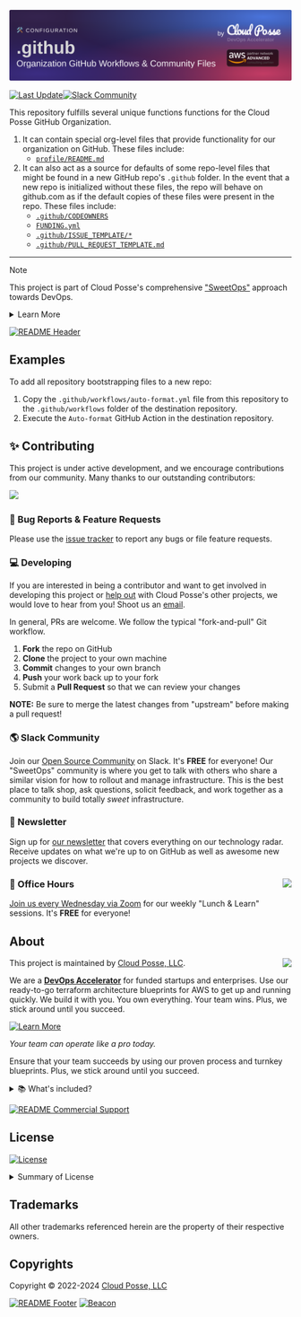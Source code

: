 
<!-- markdownlint-disable -->
<a href="https://cpco.io/homepage"><img src=".github/banner.png?raw=true" alt="Project Banner"/></a><br/><p align="right">
  
<a href="https://github.com/cloudposse/.github/commits/main/"><img src="https://img.shields.io/github/last-commit/cloudposse/.github/main?style=for-the-badge" alt="Last Update"/></a><a href="https://slack.cloudposse.com"><img src="https://slack.cloudposse.com/for-the-badge.svg" alt="Slack Community"/></a></p>
<!-- markdownlint-restore -->


<!--




  ** DO NOT EDIT THIS FILE
  **
  ** This file was automatically generated by the `cloudposse/build-harness`.
  ** 1) Make all changes to `README.yaml`
  ** 2) Run `make init` (you only need to do this once)
  ** 3) Run`make readme` to rebuild this file.
  **
  ** (We maintain HUNDREDS of open source projects. This is how we maintain our sanity.)
  **





-->

This repository fulfills several unique functions functions for the Cloud Posse GitHub Organization.

1. It can contain special org-level files that provide functionality for our organization on GitHub. These files include:
    - [`profile/README.md`](profile/README.md)
2. It can also act as a source for defaults of some repo-level files that might be found in a new GitHub repo's `.github` folder. 
   In the event that a new repo is initialized without these files, the repo will behave on github.com as if the default copies of these files were present in the repo. 
   These files include:
    - [`.github/CODEOWNERS`](.github/CODEOWNERS)
    - [`FUNDING.yml`](FUNDING.yml)
    - [`.github/ISSUE_TEMPLATE/*`](.github/ISSUE_TEMPLATE/)
    - [`.github/PULL_REQUEST_TEMPLATE.md`](.github/PULL_REQUEST_TEMPLATE.md)


---
> [!NOTE]
> This project is part of Cloud Posse's comprehensive ["SweetOps"](https://cpco.io/sweetops) approach towards DevOps.
> <details><summary>Learn More</summary>
>
> It's 100% Open Source and licensed under the [APACHE2](LICENSE).
>
> </details>

[![README Header][readme_header_img]][readme_header_link]








## Examples

To add all repository bootstrapping files to a new repo:
  1. Copy the `.github/workflows/auto-format.yml` file from this repository to the `.github/workflows` folder of the destination repository.
  2. Execute the `Auto-format` GitHub Action in the destination repository.





## ✨ Contributing

This project is under active development, and we encourage contributions from our community.
Many thanks to our outstanding contributors:

<a href="https://github.com/cloudposse/.github/graphs/contributors">
  <img src="https://contrib.rocks/image?repo=cloudposse/.github&max=24" />
</a>

### 🐛 Bug Reports & Feature Requests

Please use the [issue tracker](https://github.com/cloudposse/.github/issues) to report any bugs or file feature requests.

### 💻 Developing

If you are interested in being a contributor and want to get involved in developing this project or [help out](https://cpco.io/help-out) with Cloud Posse's other projects, we would love to hear from you! Shoot us an [email][email].

In general, PRs are welcome. We follow the typical "fork-and-pull" Git workflow.

 1. **Fork** the repo on GitHub
 2. **Clone** the project to your own machine
 3. **Commit** changes to your own branch
 4. **Push** your work back up to your fork
 5. Submit a **Pull Request** so that we can review your changes

**NOTE:** Be sure to merge the latest changes from "upstream" before making a pull request!

### 🌎 Slack Community

Join our [Open Source Community][slack] on Slack. It's **FREE** for everyone! Our "SweetOps" community is where you get to talk with others who share a similar vision for how to rollout and manage infrastructure. This is the best place to talk shop, ask questions, solicit feedback, and work together as a community to build totally *sweet* infrastructure.

### 📰 Newsletter

Sign up for [our newsletter][newsletter] that covers everything on our technology radar.  Receive updates on what we're up to on GitHub as well as awesome new projects we discover.

### 📆 Office Hours <img src="https://img.cloudposse.com/fit-in/200x200/https://cloudposse.com/wp-content/uploads/2019/08/Powered-by-Zoom.png" align="right" />

[Join us every Wednesday via Zoom][office_hours] for our weekly "Lunch & Learn" sessions. It's **FREE** for everyone!

## About

This project is maintained by [Cloud Posse, LLC][website].
<a href="https://cpco.io/homepage"><img src="https://cloudposse.com/logo-300x69.svg" align="right" /></a>

We are a [**DevOps Accelerator**][commercial_support] for funded startups and enterprises.
Use our ready-to-go terraform architecture blueprints for AWS to get up and running quickly.
We build it with you. You own everything. Your team wins. Plus, we stick around until you succeed.

[![Learn More](https://img.shields.io/badge/learn%20more-success.svg?style=for-the-badge)][commercial_support]

*Your team can operate like a pro today.*

Ensure that your team succeeds by using our proven process and turnkey blueprints. Plus, we stick around until you succeed.

<details>
  <summary>📚 What's included?</summary>

- **Reference Architecture.** You'll get everything you need from the ground up built using 100% infrastructure as code.
- **Deployment Strategy.** You'll have a battle-tested deployment strategy using GitHub Actions that's automated and repeatable.
- **Site Reliability Engineering.** You'll have total visibility into your apps and microservices.
- **Security Baseline.** You'll have built-in governance with accountability and audit logs for all changes.
- **GitOps.** You'll be able to operate your infrastructure via Pull Requests.
- **Training.** You'll receive hands-on training so your team can operate what we build.
- **Questions.** You'll have a direct line of communication between our teams via a Shared Slack channel.
- **Troubleshooting.** You'll get help to triage when things aren't working.
- **Code Reviews.** You'll receive constructive feedback on Pull Requests.
- **Bug Fixes.** We'll rapidly work with you to fix any bugs in our projects.
</details>

[![README Commercial Support][readme_commercial_support_img]][readme_commercial_support_link]
## License

[![License](https://img.shields.io/badge/License-Apache%202.0-blue.svg?style=for-the-badge)](https://opensource.org/licenses/Apache-2.0)

<details>
<summary>Summary of License</summary>

Complete license is available in the [`LICENSE`](LICENSE) file.

```text
Licensed to the Apache Software Foundation (ASF) under one
or more contributor license agreements.  See the NOTICE file
distributed with this work for additional information
regarding copyright ownership.  The ASF licenses this file
to you under the Apache License, Version 2.0 (the
"License"); you may not use this file except in compliance
with the License.  You may obtain a copy of the License at

  https://www.apache.org/licenses/LICENSE-2.0

Unless required by applicable law or agreed to in writing,
software distributed under the License is distributed on an
"AS IS" BASIS, WITHOUT WARRANTIES OR CONDITIONS OF ANY
KIND, either express or implied.  See the License for the
specific language governing permissions and limitations
under the License.
```
</details>

## Trademarks

All other trademarks referenced herein are the property of their respective owners.
## Copyrights

Copyright © 2022-2024 [Cloud Posse, LLC](https://cloudposse.com)

[![README Footer][readme_footer_img]][readme_footer_link]
[![Beacon][beacon]][website]
<!-- markdownlint-disable -->
  [logo]: https://cloudposse.com/logo-300x69.svg
  [docs]: https://cpco.io/docs?utm_source=github&utm_medium=readme&utm_campaign=cloudposse/.github&utm_content=docs
  [website]: https://cpco.io/homepage?utm_source=github&utm_medium=readme&utm_campaign=cloudposse/.github&utm_content=website
  [github]: https://cpco.io/github?utm_source=github&utm_medium=readme&utm_campaign=cloudposse/.github&utm_content=github
  [jobs]: https://cpco.io/jobs?utm_source=github&utm_medium=readme&utm_campaign=cloudposse/.github&utm_content=jobs
  [hire]: https://cpco.io/hire?utm_source=github&utm_medium=readme&utm_campaign=cloudposse/.github&utm_content=hire
  [slack]: https://cpco.io/slack?utm_source=github&utm_medium=readme&utm_campaign=cloudposse/.github&utm_content=slack
  [twitter]: https://cpco.io/twitter?utm_source=github&utm_medium=readme&utm_campaign=cloudposse/.github&utm_content=twitter
  [office_hours]: https://cloudposse.com/office-hours?utm_source=github&utm_medium=readme&utm_campaign=cloudposse/.github&utm_content=office_hours
  [newsletter]: https://cpco.io/newsletter?utm_source=github&utm_medium=readme&utm_campaign=cloudposse/.github&utm_content=newsletter
  [email]: https://cpco.io/email?utm_source=github&utm_medium=readme&utm_campaign=cloudposse/.github&utm_content=email
  [commercial_support]: https://cpco.io/commercial-support?utm_source=github&utm_medium=readme&utm_campaign=cloudposse/.github&utm_content=commercial_support
  [we_love_open_source]: https://cpco.io/we-love-open-source?utm_source=github&utm_medium=readme&utm_campaign=cloudposse/.github&utm_content=we_love_open_source
  [terraform_modules]: https://cpco.io/terraform-modules?utm_source=github&utm_medium=readme&utm_campaign=cloudposse/.github&utm_content=terraform_modules
  [readme_header_img]: https://cloudposse.com/readme/header/img
  [readme_header_link]: https://cloudposse.com/readme/header/link?utm_source=github&utm_medium=readme&utm_campaign=cloudposse/.github&utm_content=readme_header_link
  [readme_footer_img]: https://cloudposse.com/readme/footer/img
  [readme_footer_link]: https://cloudposse.com/readme/footer/link?utm_source=github&utm_medium=readme&utm_campaign=cloudposse/.github&utm_content=readme_footer_link
  [readme_commercial_support_img]: https://cloudposse.com/readme/commercial-support/img
  [readme_commercial_support_link]: https://cloudposse.com/readme/commercial-support/link?utm_source=github&utm_medium=readme&utm_campaign=cloudposse/.github&utm_content=readme_commercial_support_link
  [beacon]: https://ga-beacon.cloudposse.com/UA-76589703-4/cloudposse/.github?pixel&cs=github&cm=readme&an=.github
<!-- markdownlint-restore -->
